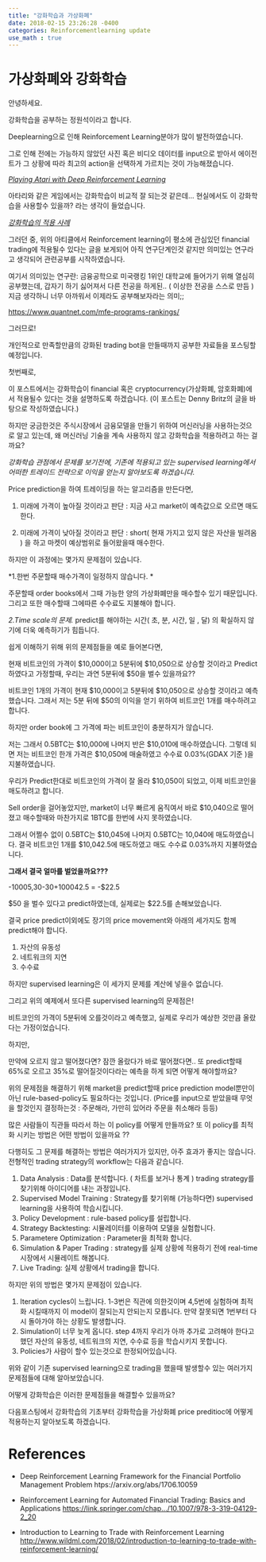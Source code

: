 ```yaml
---
title: "강화학습과 가상화폐"
date: 2018-02-15 23:26:28 -0400
categories: Reinforcementlearning update
use_math : true
---
```





# 가상화폐와 강화학습

안녕하세요.

강화학습을 공부하는 정원석이라고 합니다.

Deeplearning으로 인해 Reinforcement Learning분야가 많이 발전하였습니다.

그로 인해 전에는 가능하지 않았던 사진 혹은 비디오 데이터를 input으로 받아서 에이전트가 그 상황에 따라 최고의 action을 선택하게 가르치는 것이 가능해졌습니다.


*[Playing Atari with Deep Reinforcement Learning](https://www.cs.toronto.edu/~vmnih/docs/dqn.pdf)*


아타리와 같은 게임에서는 강화학습이 비교적 잘 되는것 같은데... 현실에서도 이 강화학습을 사용할수 있을까? 라는 생각이 들었습니다.

*[강화학습의 적용 사례](https://www.oreilly.com/ideas/practical-applications-of-reinforcement-learning-in-industry)*

그러던 중, 위의 아티클에서 Reinforcement learning이 평소에 관심있던 financial trading에 적용될수 있다는 글을 보게되어
아직 연구단계인것 같지만 의미있는 연구라고 생각되어 관련공부를 시작하였습니다.

여기서 의미있는 연구란: 
금융공학으로 미국랭킹 1위인 대학교에 들어가기 위해 열심히 공부했는데, 갑자기 하기 싫어져서 다른 전공을 하게된.. ( 이상한 전공을 스스로 만듬 ) 
지금 생각하니 너무 아까워서 이제라도 공부해보자라는 의미;;

https://www.quantnet.com/mfe-programs-rankings/



그러므로! 

개인적으로 만족할만큼의 강화된 trading bot을 만들때까지 공부한 자료들을 포스팅할 예정입니다. 

첫번째로, 

이 포스트에서는 강화학습이 financial 혹은 cryptocurrency(가상화폐, 암호화폐)에서 적용될수 있다는 것을 설명하도록 하겠습니다.
(이 포스트는 Denny Britz의 글을 바탕으로 작성하였습니다.)



하지만 궁금한것은 
주식시장에서 금융모델을 만들기 위하여 머신러닝을 사용하는것으로 알고 있는데,
왜 머신러닝 기술을 계속 사용하지 않고 강화학습을 적용하려고 하는 걸까요?


*강화학습 관점에서 문제를 보기전에, 기존에 적용되고 있는 supervised learning에서 어떠한 트레이드 전략으로 이익을 얻는지 알아보도록 하겠습니다.*

Price prediction을 하여 트레이딩을 하는 알고리즘을 만든다면, 

1. 미래에 가격이 높아질 것이라고 판단 : 지금 사고 market이 예측값으로 오르면 매도한다.

2. 미래에 가격이 낮아질 것이라고 판단 : short( 현재 가지고 있지 않은 자산을 빌려옴 ) 을 하고 마켓이 예상범위로 들어왔을때 매수한다. 


하지만 이 과정에는 몇가지 문제점이 있습니다. 

*1.한번 주문할때 매수가격이 일정하지 않습니다. *

주문할때 order books에서 그때 가능한 양의 가상화폐만을 매수할수 있기 때문입니다. 그리고 또한 매수할때 그에따른 수수료도 지불해야 합니다. 

*2.Time scale의 문제.*
predict를 해야하는 시간( 초, 분, 시간, 일 , 달) 의 확실하지 않기에 더욱 예측하기가 힘듭니다.

쉽게 이해하기 위해 위의 문제점들을 예로 들어본다면,


현재 비트코인의 가격이 $10,000이고 5분뒤에 $10,050으로 상승할 것이라고 Predict하였다고 가정할때, 우리는 과연 5분뒤에 $50을 벌수 있을까요??  

비트코인 1개의 가격이 현재 $10,000이고 5분뒤에 $10,050으로 상승할 것이라고 예측했습니다.  그래서 저는 5분 뒤에 $50의 이익을 얻기 위하여 비트코인 1개를 매수하려고 합니다. 

하지만 order book에 그 가격에 파는 비트코인이 충분하지가 않습니다. 

저는 그래서 0.5BTC는 $10,000에 나머지 반은 $10,010에 매수하였습니다. 
그렇데 되면 저는 비트코인 한개 가격은 $10,050에 매술하였고 수수료 0.03%(GDAX 기준 )을 지불하였습니다. 

우리가 Predict한대로 비트코인의 가격이 잘 올라 $10,050이 되었고, 이제 비트코인을 매도하려고 합니다. 

Sell order을 걸어놓았지만, market이 너무 빠르게 움직여서 바로 $10,040으로 떨어졌고 매수할때와 마찬가지로 1BTC를 한번에 사지 못하였습니다. 

그래서 어쩔수 없이 0.5BTC는 $10,045에 나머지 0.5BTC는 10,040에 매도하였습니다. 결국 비트코인 1개를 $10,042.5에 매도하였고 매도 수수료 0.03%까지 지불하였습니다.

**그래서 결국 얼마를 벌었을까요???**

-10005,30-30+100042.5 = -$22.5 

$50 을 벌수 있다고 predict하였는데, 실제로는 $22.5를 손해보았습니다. 

결국 price predict이외에도 장기의 price movement와 아래의 세가지도 함께 predict해야 합니다. 

1. 자산의 유동성
2. 네트워크의 지연
3. 수수료 
 
하지만 supervised learning은 이 세가지 문제를 계산에 넣을수 없습니다. 

그리고 위의 예제에서 또다른 supervised learning의 문제점은!

비트코인의 가격이 5분뒤에 오를것이라고 예측했고, 실제로 우리가 예상한 것만큼 올랐다는 가정이었습니다. 

하지만,

만약에 오르지 않고 떨어졌다면? 잠깐 올랐다가 바로 떨어졌다면.. 또 predict할때 65%로 오르고 35%로 떨어질것이다라는 예측을 하게 되면 어떻게 해야할까요? 

위의 문제점을 해결하기 위해 market을 predict할때 price prediction model뿐만이 아닌 rule-based-policy도 필요하다는 것입니다. (Price를 input으로 받았을때 무엇을 할것인지 결정하는것 : 주문해라, 가만히 있어라 주문을 취소해라 등등) 

많은 사람들이 직관들 따라서 하는 이 policy를 어떻게 만들까요? 또 이 policy를 최적화 시키는 방법은 어떤 방법이 있을까요 ?? 

다행히도 그 문제를 해결하는 방법은 여러가지가 있지만, 아주 효과가 좋지는 않습니다. 전형적인 trading strategy의 workflow는 다음과 같습니다. 

1. Data Analysis : Data를 분석합니다. ( 차트를 보거나 통계 ) trading strategy를 찾기위해 아이디어를 내는 과정입니다.
2. Supervised Model Training : Strategy를 찾기위해 (가능하다면) supervised learning을 사용하여 학습시킵니다.
3. Policy Development : rule-based policy를 설립합니다.
4. Strategy Backtesting: 시뮬레이터를 이용하여 모델을 실험합니다.
5. Parametere Optimization : Parameter을 최적화 합니다. 
6. Simulation & Paper Trading : strategy를 실제 상황에 적용하기 전에 real-time 시장에서 시뮬레이트 해봅니다. 
7. Live Trading: 실제 상황에서 trading을 합니다. 

하지만 위의 방법은 몇가지 문제점이 있습니다. 

1. Iteration cycles이 느립니다. 1-3번은 직관에 의한것이며 4,5번에 실험하며 최적화 시킬때까지 이 model이 잘되는지 안되는지 모릅니다. 만약 잘못되면 1번부터 다시 돌아가야 하는 상황도 발생합니다. 
2. Simulation이 너무 늦게 옵니다. step 4까지 우리가 아까 추가로 고려해야 한다고 했던 자산의 유동성, 네트워크의 지연, 수수료 등을 학습시키지 못합니다. 
3. Policies가 사람이 할수 있는것으로 한정되어있습니다. 


위와 같이 기존 supervised learning으로 trading을 했을때 발생할수 있는 여러가지 문제점들에 대해 알아보았습니다. 

어떻게 강화학습은 이러한 문제점들을 해결할수 있을까요? 

다음포스팅에서 강화학습의 기초부터 강화학습을 가상화폐 price preditioc에 어떻게 적용하는지 알아보도록 하겠습니다.











# References
* Deep Reinforcement Learning Framework for the Financial Portfolio Management Problem
htps://arxiv.org/abs/1706.10059

* Reinforcement Learning for Automated Financial Trading: Basics and Applications
https://link.springer.com/chap…/10.1007/978-3-319-04129-2_20

* Introduction to Learning to Trade with Reinforcement Learning
http://www.wildml.com/2018/02/introduction-to-learning-to-trade-with-reinforcement-learning/
